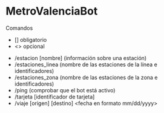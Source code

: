 # MetroValenciaBot
Comandos
* [] obligatorio
* <> opcional

- /estacion [nombre] (información sobre una estación)
- /estaciones_linea <linea linea> (nombre de las estaciones de la línea e identificadores)
- /estaciones_zona <zona zona> (nombre de las estaciones de la zona e identificadores)
- /ping (comprobar que el bot está activo)
- /tarjeta [identificador de tarjeta]
- /viaje [origen] [destino] <fecha en formato mm/dd/yyyy> <hora en formato hh:mm>
